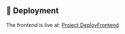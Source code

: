 ## 🚀 Deployment  
The frontend is live at: [Project DeployFrontend](https://project-deployfrontend.pages.dev)

